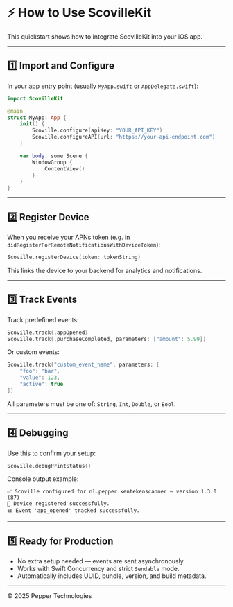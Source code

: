 
# ⚡ How to Use ScovilleKit

This quickstart shows how to integrate ScovilleKit into your iOS app.

---

## 1️⃣ Import and Configure

In your app entry point (usually `MyApp.swift` or `AppDelegate.swift`):

```swift
import ScovilleKit

@main
struct MyApp: App {
    init() {
        Scoville.configure(apiKey: "YOUR_API_KEY")
        Scoville.configureAPI(url: "https://your-api-endpoint.com")
    }

    var body: some Scene {
        WindowGroup {
            ContentView()
        }
    }
}
```

---

## 2️⃣ Register Device

When you receive your APNs token (e.g. in `didRegisterForRemoteNotificationsWithDeviceToken`):

```swift
Scoville.registerDevice(token: tokenString)
```

This links the device to your backend for analytics and notifications.

---

## 3️⃣ Track Events

Track predefined events:

```swift
Scoville.track(.appOpened)
Scoville.track(.purchaseCompleted, parameters: ["amount": 5.99])
```

Or custom events:

```swift
Scoville.track("custom_event_name", parameters: [
    "foo": "bar",
    "value": 123,
    "active": true
])
```

All parameters must be one of: `String`, `Int`, `Double`, or `Bool`.

---

## 4️⃣ Debugging

Use this to confirm your setup:

```swift
Scoville.debugPrintStatus()
```

Console output example:
```
✅ Scoville configured for nl.pepper.kentekenscanner — version 1.3.0 (87)
📡 Device registered successfully.
📊 Event 'app_opened' tracked successfully.
```

---

## 5️⃣ Ready for Production

- No extra setup needed — events are sent asynchronously.
- Works with Swift Concurrency and strict `Sendable` mode.
- Automatically includes UUID, bundle, version, and build metadata.

---

© 2025 Pepper Technologies
